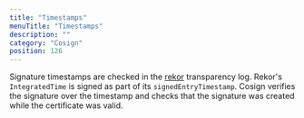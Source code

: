 ```yaml
---
title: "Timestamps"
menuTitle: "Timestamps"
description: ""
category: "Cosign"
position: 126
---
```


Signature timestamps are checked in the [rekor](https://github.com/sigstore/rekor) transparency log. Rekor's `IntegratedTime` is signed as part of its `signedEntryTimestamp`. Cosign verifies the signature over the timestamp and checks that the signature was created while the certificate was valid.

